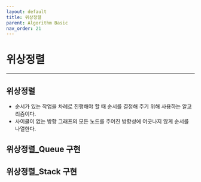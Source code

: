 ```yaml
---
layout: default
title: 위상정렬
parent: Algorithm Basic
nav_order: 21
---
```


# 위상정렬

---

## 위상정렬

- 순서가 있는 작업을 차례로 진행해야 할 때 순서를 결정해 주기 위해 사용하는 알고리즘이다.
- 사이클이 없는 방향 그래프의 모든 노드를 주어진 방향성에 어긋나지 않게 순서를 나열한다.

## 위상정렬\_Queue 구현

## 위상정렬\_Stack 구현
